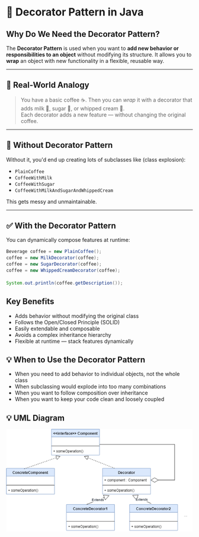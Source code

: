 # 🎁 Decorator Pattern in Java

## Why Do We Need the Decorator Pattern?

The **Decorator Pattern** is used when you want to **add new behavior or responsibilities to an object** without modifying its structure. It allows you to **wrap** an object with new functionality in a flexible, reusable way.

---

## 🧠 Real-World Analogy

> You have a basic coffee ☕. Then you can *wrap* it with a decorator that adds milk 🥛, sugar 🍬, or whipped cream 🍦.  
Each decorator adds a new feature — without changing the original coffee.

---

## 🚫 Without Decorator Pattern

Without it, you'd end up creating lots of subclasses like (class explosion):

- `PlainCoffee`
- `CoffeeWithMilk`
- `CoffeeWithSugar`
- `CoffeeWithMilkAndSugarAndWhippedCream`

This gets messy and unmaintainable.

---

## ✅ With the Decorator Pattern

You can dynamically compose features at runtime:

```java
Beverage coffee = new PlainCoffee();
coffee = new MilkDecorator(coffee);
coffee = new SugarDecorator(coffee);
coffee = new WhippedCreamDecorator(coffee);

System.out.println(coffee.getDescription());

```
## Key Benefits

- Adds behavior without modifying the original class
- Follows the Open/Closed Principle (SOLID)
- Easily extendable and composable
- Avoids a complex inheritance hierarchy
- Flexible at runtime — stack features dynamically

## 💡 When to Use the Decorator Pattern

- When you need to add behavior to individual objects, not the whole class
- When subclassing would explode into too many combinations
- When you want to follow composition over inheritance
- When you want to keep your code clean and loosely coupled


## 💡 UML Diagram


![img.png](img.png)

